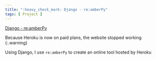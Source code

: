 ```yaml
---
title: ":heavy_check_mark: Django - re:amberPy"
tags: [ Project ]
---
```


[Django - re:amberPy](https://evening-osu.herokuapp.com/analytics/render/)

<div class="icon-badge" data-name="GitHub"></div>
<div class="icon-badge" data-name="Python"></div>
<div class="icon-badge" data-name="Bootstrap"></div>
<div class="icon-badge" data-name="HTML5"></div>
<div class="icon-badge" data-name="Django"></div>
<div class="icon-badge" data-name="osu!"></div>

Because Heroku is now on paid plans, the website stopped working
{:.warning}

Using Django, I use `re:amberPy` to create an online tool hosted by Heroku
